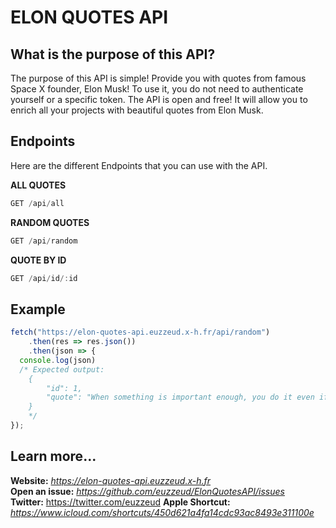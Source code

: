 # ELON QUOTES API

## What is the purpose of this API?

The purpose of this API is simple! Provide you with quotes from famous Space X founder, Elon Musk!
To use it, you do not need to authenticate yourself or a specific token. The API is open and free! It will allow you to enrich all your projects with beautiful quotes from Elon Musk.

## Endpoints

Here are the different Endpoints that you can use with the API.

**ALL QUOTES**
```js
GET /api/all
```
**RANDOM QUOTES**
```js
GET /api/random
```
**QUOTE BY ID**
```js
GET /api/id/:id
```

## Example

```js
fetch("https://elon-quotes-api.euzzeud.x-h.fr/api/random")
    .then(res => res.json())
    .then(json => {
  console.log(json)
  /* Expected output:
    {
        "id": 1,
        "quote": "When something is important enough, you do it even if the odds are not in your favor.",
    }
    */
});
```

## Learn more...

**Website:** *https://elon-quotes-api.euzzeud.x-h.fr*  
**Open an issue:** *https://github.com/euzzeud/ElonQuotesAPI/issues*  
**Twitter:** https://twitter.com/euzzeud
**Apple Shortcut:** *https://www.icloud.com/shortcuts/450d621a4fa14cdc93ac8493e311100e*
